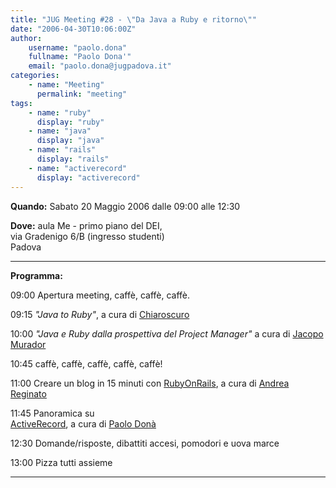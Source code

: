 ```yaml
---
title: "JUG Meeting #28 - \"Da Java a Ruby e ritorno\""
date: "2006-04-30T10:06:00Z"
author:
    username: "paolo.dona"
    fullname: "Paolo Dona'"
    email: "paolo.dona@jugpadova.it"
categories:
    - name: "Meeting"
      permalink: "meeting"
tags:
    - name: "ruby"
      display: "ruby"
    - name: "java"
      display: "java"
    - name: "rails"
      display: "rails"
    - name: "activerecord"
      display: "activerecord"
---
```


**Quando:** Sabato 20 Maggio 2006 dalle 09:00 alle 12:30

**Dove:** aula Me - primo piano del DEI,\
via Gradenigo 6/B (ingresso studenti)\
Padova

  ---------------- ----------------------------------------------------------------------------------------------------------------------------------------------------------------
  **Programma:**   

  09:00            Apertura meeting, caffè, caffè, caffè.

  09:15            *"Java to Ruby"*, a cura di <a href="http://liquiddevelopment.blogspot.com">Chiaroscuro</a>

  10:00            *"Java e Ruby dalla prospettiva del Project Manager"* a cura di <a href="mailto:jacopo.murador@seesaw.it">Jacopo Murador</a>

  10:45            caffè, caffè, caffè, caffè, caffè!

  11:00            Creare un blog in 15 minuti con <a href="http://www.rubyonrails.org">RubyOnRails</a>, a cura di <a href="mailto:andrea.reginato@gmail.com">Andrea Reginato</a>

  11:45            Panoramica su <a href="http://rubyforge.org/projects/activerecord/">\
                   ActiveRecord</a>, a cura di <a href="mailto:paolo.dona@seesaw.it">Paolo Donà</a>

  12:30            Domande/risposte, dibattiti accesi, pomodori e uova marce

  13:00            Pizza tutti assieme
  ---------------- ----------------------------------------------------------------------------------------------------------------------------------------------------------------
